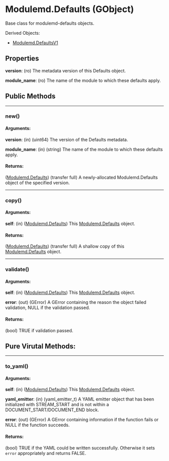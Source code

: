 # Modulemd.Defaults (GObject)
Base class for modulemd-defaults objects.

Derived Objects:
* [Modulemd.DefaultsV1](Modulemd.DefaultsV1.md)

## Properties

__version__: (ro) The metadata version of this Defaults object.

__module_name__: (ro) The name of the module to which these defaults apply.

## Public Methods

---
### new()
#### Arguments:
__version__: (in) (uint64) The version of the Defaults metadata.

__module_name__: (in) (string) The name of the module to which these defaults apply.

#### Returns:
([Modulemd.Defaults](Modulemd.Defaults.md)) (transfer full) A newly-allocated Modulemd.Defaults object of the specified version.

---
### copy()
#### Arguments:
__self__: (in) ([Modulemd.Defaults](Modulemd.Defaults.md)) This [Modulemd.Defaults](Modulemd.Defaults.md) object.

#### Returns:
([Modulemd.Defaults](Modulemd.Defaults.md)) (transfer full) A shallow copy of this [Modulemd.Defaults](Modulemd.Defaults.md) object.

---
### validate()
#### Arguments:
__self__: (in) ([Modulemd.Defaults](Modulemd.Defaults.md)) This [Modulemd.Defaults](Modulemd.Defaults.md) object.

__error__: (out) (GError) A GError containing the reason the object failed validation, NULL if the validation passed.

#### Returns:
(bool) TRUE if validation passed.

## Pure Virutal Methods:

---
### to_yaml()
#### Arguments:
__self__: (in) ([Modulemd.Defaults](Modulemd.Defaults.md)) This [Modulemd.Defaults](Modulemd.Defaults.md) object.

__yaml_emitter__: (in) (yaml_emitter_t) A YAML emitter object that has been initialized with STREAM_START and is not within a DOCUMENT_START/DOCUMENT_END block.

__error__: (out) (GError) A GError containing information if the function fails or NULL if the function succeeds.

#### Returns:
(bool) TRUE if the YAML could be written successfully. Otherwise it sets `error` appropriately and returns FALSE.
